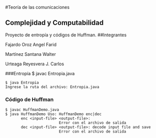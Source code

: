 #Teoría de las comunicaciones
## Complejidad y Computabilidad
Proyecto de entropía y códigos de Huffman.
##Integrantes

Fajardo Oroz Angel Farid

Martínez Santana Walter

Urteaga Reyesvera J. Carlos


###Entropía
    $ javac Entropia.java

    $ java Entropia 
    Ingrese la ruta del archivo: Entropia.java

### Código de Huffman

    $ javac HuffmanDemo.java 
    $ java HuffmanDemo Uso: HuffmanDemo enc|dec
           enc <input-file> <output-file>: 
                            Error con el archivo de salida
           dec <input-file> <output-file>: decode input file and save
                            Error con el archivo de salida
